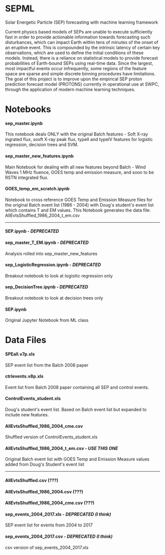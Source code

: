 # SEPML
Solar Energetic Particle (SEP) forecasting with machine learning framework

Current physics based models of SEPs are unable to execute sufficiently fast in order to provide actionable information towards forecasting such disturbances, which can impact Earth within tens of minutes of the onset of an eruptive event. This is compounded by the intrinsic latency of certain key observations, which are used to define the initial conditions of these models. Instead, there is a reliance on statistical models to provide forecast probabilities of Earth-bound SEPs using real-time data. Since the largest, most impactful events occur infrequently, some regions of the feature space are sparse and simple discrete binning procedures have limitations. The goal of this project is to improve upon the empirical SEP proton prediction forecast model (PROTONS) currently in operational use at SWPC, through the application of modern machine learning techniques.

# Notebooks

#### sep_master.ipynb
This notebook deals ONLY with the original Balch features - Soft X-ray ingrated flux, soxft X-ray peak flux, typeII and typeIV features for logistic regression, decision trees and SVM.

#### sep_master_new_features.ipynb	
Main Notebook for dealing with all new features beyond Balch - Wind Waves 1 MHz fluence, GOES temp and emission measure, and soon to be RSTN integrated flux. 

#### GOES_temp_em_scratch.ipynb
Notebook to cross reference GOES Temp and Emission Measure files for the original Balch event list (1986 - 2004) with Doug's student's event list which contains T and EM values. This Notebook generates the data file: AllEvtsShuffled_1986_2004_t_em.csv

----

#### SEP.ipynb - ***DEPRECATED***

#### sep_master_T_EM.ipynb - ***DEPRECATED***
Analysis rolled into sep_master_new_features

#### sep_LogisticRegression.ipynb - ***DEPRECATED***
Breakout notebook to look at logisitic regression only 

#### sep_DecisionTree.ipynb - ***DEPRECATED***
Breakout notebook to look at decision trees only

#### SEP.ipynb
Original Jupyter Notebook from ML class



# Data Files

#### SPEall.v7p.xls
SEP event list from the Balch 2008 paper

#### ctrlevents.v8p.xls
Event list from Balch 2008 paper containing all SEP and control events.

#### ControlEvents_student.xls
Doug's student's event list. Based on Balch event list but expanded to include new features.

#### AllEvtsShuffled_1986_2004_cme.csv
Shuffled version of ControlEvents_student.xls

#### AllEvtsShuffled_1986_2004_t_em.csv - ***USE THIS ONE***
Original Balch event list with GOES Temp and Emission Measure values added from Doug's Student's event list

----

#### AllEvtsShuffled.csv	(???)
#### AllEvtsShuffled_1986_2004.csv	(???)
#### AllEvtsShuffled_1986_2004_cme.csv	(???)

#### sep_events_2004_2017.xls  - ***DEPRECATED (I think)***
SEP event list for events from 2004 to 2017

#### sep_events_2004_2017.csv - ***DEPRECATED (I think)***
csv version of sep_events_2004_2017.xls 

